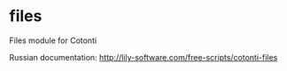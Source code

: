 files
=====

Files module for Cotonti

Russian documentation: http://lily-software.com/free-scripts/cotonti-files
